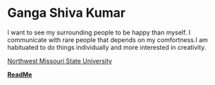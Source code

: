 # Ganga Shiva Kumar
I want to see my surrounding people to be happy than myself. I communicate with rare people that depends on my comfortness.I am habituated to do things individually and more interested in creativity.

[Northwest Missouri State University](C:\Users\S545234\Desktop\assignment2-ganga\northwestmissouri.jpg)

**[ReadMe](C:\Users\S545234\Desktop\assignment2-ganga\README.md)**
